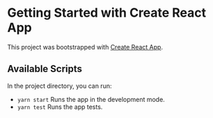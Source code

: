 # Getting Started with Create React App

This project was bootstrapped with [Create React App](https://github.com/facebook/create-react-app).

## Available Scripts

In the project directory, you can run:
 - `yarn start` Runs the app in the development mode.
 - `yarn test` Runs the app tests.
